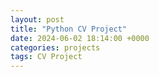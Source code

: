 ```yaml
---
layout: post
title: "Python CV Project"
date: 2024-06-02 18:14:00 +0000
categories: projects
tags: CV Project
---
```


